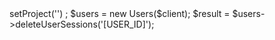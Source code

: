 <?php

use Appwrite\Client;
use Appwrite\Services\Users;

$client = new Client();

$client
    ->setProject('')
;

$users = new Users($client);

$result = $users->deleteUserSessions('[USER_ID]');